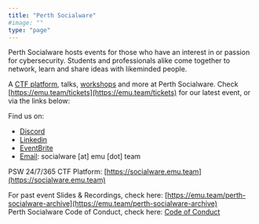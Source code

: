 ```yaml
---
title: "Perth Socialware"
#image: ""
type: "page"
---
```


Perth Socialware hosts events for those who have an interest in or passion for cybersecurity. Students and professionals alike come together to network, learn and share ideas with likeminded people.

A [CTF platform](https://socialware.emu.team), talks, [workshops](https://emu.team/workshops) and more at Perth Socialware. Check [https://emu.team/tickets](https://emu.team/tickets) for our latest event, or via the links below: 

Find us on:
- [Discord](https://discord.gg/dQ8FMFQSRp)
- [Linkedin](https://www.linkedin.com/groups/14191075/)
- [EventBrite](https://www.eventbrite.com.au/o/emu-exploit-69283794253)
- [Email](mailto:socialware@emu.team): socialware [at] emu [dot] team

PSW 24/7/365 CTF Platform: [https://socialware.emu.team](https://socialware.emu.team)

For past event Slides & Recordings, check here: [https://emu.team/perth-socialware-archive](https://emu.team/perth-socialware-archive)  
Perth Socialware Code of Conduct, check here: [Code of Conduct](https://emu.team/perth-socialware-code-of-conduct)

